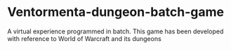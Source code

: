 # Ventormenta-dungeon-batch-game
A virtual experience programmed in batch. This game has been developed with reference to World of Warcraft and its dungeons
